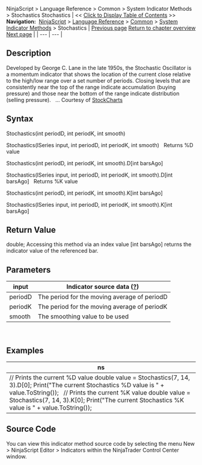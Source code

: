 ﻿
NinjaScript > Language Reference > Common > System Indicator Methods > Stochastics
Stochastics
| << [Click to Display Table of Contents](stochastics.md) >> **Navigation:**     [NinjaScript](ninjascript-1.md) > [Language Reference](language_reference_wip-1.md) > [Common](common-1.md) > [System Indicator Methods](indicators-1.md) > Stochastics | [Previous page](standard_error_stderror-1.md) [Return to chapter overview](indicators-1.md) [Next page](stochastics_fast-1.md) |
| --- | --- |
## Description
Developed by George C. Lane in the late 1950s, the Stochastic Oscillator is a momentum indicator that shows the location of the current close relative to the high/low range over a set number of periods. Closing levels that are consistently near the top of the range indicate accumulation (buying pressure) and those near the bottom of the range indicate distribution (selling pressure). 
 
... Courtesy of [StockCharts](http://stockcharts.com/school/doku.php?id=chart_school:technical_indicators:stochastic_oscillator_fast_slow_and_full)

## Syntax
Stochastics(int periodD, int periodK, int smooth)  

Stochastics(ISeries<double> input, int periodD, int periodK, int smooth)
 
Returns %D value  

Stochastics(int periodD, int periodK, int smooth).D[int barsAgo]  

Stochastics(ISeries<double> input, int periodD, int periodK, int smooth).D[int barsAgo]
 
Returns %K value  

Stochastics(int periodD, int periodK, int smooth).K[int barsAgo]  

Stochastics(ISeries<double> input, int periodD, int periodK, int smooth).K[int barsAgo]

## Return Value
double; Accessing this method via an index value [int barsAgo] returns the indicator value of the referenced bar.

## Parameters
| input | Indicator source data ([?](valid_input_data_for_indicator-1.md)) |
| --- | --- |
| periodD | The period for the moving average of periodD |
| periodK | The period for the moving average of periodK |
| smooth | The smoothing value to be used |

 
## 
## Examples
| ns |
| --- |
| // Prints the current %D value double value = Stochastics(7, 14, 3).D[0]; Print("The current Stochastics %D value is " + value.ToString());   // Prints the current %K value double value = Stochastics(7, 14, 3).K[0]; Print("The current Stochastics %K value is " + value.ToString()); |

## Source Code
You can view this indicator method source code by selecting the menu New > NinjaScript Editor > Indicators within the NinjaTrader Control Center window.
